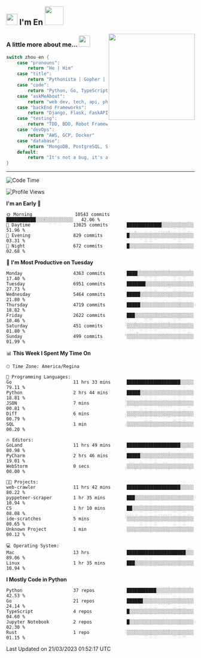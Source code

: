 <h2><img src="https://emojis.slackmojis.com/emojis/images/1531849430/4246/blob-sunglasses.gif?1531849430" width="30"/> I'm En <img src="https://media.giphy.com/media/12oufCB0MyZ1Go/giphy.gif" width="50"></h2>
<img align='right' src="https://media.giphy.com/media/M9gbBd9nbDrOTu1Mqx/giphy.gif" width="230">


### A little more about me... <img src="https://media.giphy.com/media/WUlplcMpOCEmTGBtBW/giphy.gif" width="30">  
<!--
```javascript
const zhou-en = {
    pronouns: "He" | "Him",
    title: "Pythonista" | "Gopher" | "Rustacean",
    code: ["Python", "Go", "Rust", "TypeScript"],
    askMeAbout: ["web dev", "tech", "app dev", "photography"],
    technologies: {
        backEnd: {
            python: ["Django", "Flask", "FaskAPI"],
            go: []
        },
        scraping: ["selenium", "scrapy", "spider"],
        testing: ["Robot Framework"],
        devOps: ["AWS", "Docker", "GCP", "Nginx"],
        databases: ["mongo", "postgresql", "sqlite"],
        misc: ["Firebase", "Heroku"]
    },
    architecture: ["Event Driven Architecture", "Microservices"],
    currentFocus: ["Temporal", "Rust"],
    funFact: "It's not a bug, it's a feature!"
};
```
  -->

```go
switch zhou-en {
    case "pronouns":
        return "He | Him"
    case "title":
        return "Pythonista | Gopher | Rustacean"
    case "code":
        return "Python, Go, TypeScript, Rust"
    case "askMeAbout":
        return "web dev, tech, api, photography, basketball"
    case "backEnd Frameworks":
        return "Django, Flask, FaskAPI, Temporal"
    case "testing":
        return "TDD, BDD, Robot Framework, pytest"
    case "devOps":
        return "AWS, GCP, Docker"
    case "database":
        return "MongoDB, PostgreSQL, Sqlit"
    default:
        return "It's not a bug, it's a feature!"
}
```




---
<!--START_SECTION:waka-->
![Code Time](http://img.shields.io/badge/Code%20Time-543%20hrs%2033%20mins-blue)

![Profile Views](http://img.shields.io/badge/Profile%20Views-0-blue)

**I'm an Early 🐤** 

```text
🌞 Morning                10543 commits       ███████████░░░░░░░░░░░░░░   42.06 % 
🌆 Daytime                13025 commits       █████████████░░░░░░░░░░░░   51.96 % 
🌃 Evening                829 commits         █░░░░░░░░░░░░░░░░░░░░░░░░   03.31 % 
🌙 Night                  672 commits         █░░░░░░░░░░░░░░░░░░░░░░░░   02.68 % 
```
📅 **I'm Most Productive on Tuesday** 

```text
Monday                   4363 commits        ████░░░░░░░░░░░░░░░░░░░░░   17.40 % 
Tuesday                  6951 commits        ███████░░░░░░░░░░░░░░░░░░   27.73 % 
Wednesday                5464 commits        █████░░░░░░░░░░░░░░░░░░░░   21.80 % 
Thursday                 4719 commits        █████░░░░░░░░░░░░░░░░░░░░   18.82 % 
Friday                   2622 commits        ███░░░░░░░░░░░░░░░░░░░░░░   10.46 % 
Saturday                 451 commits         ░░░░░░░░░░░░░░░░░░░░░░░░░   01.80 % 
Sunday                   499 commits         ░░░░░░░░░░░░░░░░░░░░░░░░░   01.99 % 
```


📊 **This Week I Spent My Time On** 

```text
🕑︎ Time Zone: America/Regina

💬 Programming Languages: 
Go                       11 hrs 33 mins      ████████████████████░░░░░   79.11 % 
Python                   2 hrs 44 mins       █████░░░░░░░░░░░░░░░░░░░░   18.81 % 
JSON                     7 mins              ░░░░░░░░░░░░░░░░░░░░░░░░░   00.81 % 
Diff                     6 mins              ░░░░░░░░░░░░░░░░░░░░░░░░░   00.79 % 
SQL                      1 min               ░░░░░░░░░░░░░░░░░░░░░░░░░   00.20 % 

🔥 Editors: 
GoLand                   11 hrs 49 mins      ████████████████████░░░░░   80.98 % 
PyCharm                  2 hrs 46 mins       █████░░░░░░░░░░░░░░░░░░░░   19.01 % 
WebStorm                 0 secs              ░░░░░░░░░░░░░░░░░░░░░░░░░   00.00 % 

🐱‍💻 Projects: 
web-crawler              11 hrs 42 mins      ████████████████████░░░░░   80.22 % 
pyppeteer-scraper        1 hr 35 mins        ███░░░░░░░░░░░░░░░░░░░░░░   10.94 % 
CS                       1 hr 10 mins        ██░░░░░░░░░░░░░░░░░░░░░░░   08.08 % 
ide-scratches            5 mins              ░░░░░░░░░░░░░░░░░░░░░░░░░   00.65 % 
Unknown Project          1 min               ░░░░░░░░░░░░░░░░░░░░░░░░░   00.12 % 

💻 Operating System: 
Mac                      13 hrs              ██████████████████████░░░   89.06 % 
Linux                    1 hr 35 mins        ███░░░░░░░░░░░░░░░░░░░░░░   10.94 % 
```

**I Mostly Code in Python** 

```text
Python                   37 repos            ███████████░░░░░░░░░░░░░░   42.53 % 
Go                       21 repos            ██████░░░░░░░░░░░░░░░░░░░   24.14 % 
TypeScript               4 repos             █░░░░░░░░░░░░░░░░░░░░░░░░   04.60 % 
Jupyter Notebook         2 repos             █░░░░░░░░░░░░░░░░░░░░░░░░   02.30 % 
Rust                     1 repo              ░░░░░░░░░░░░░░░░░░░░░░░░░   01.15 % 
```




 Last Updated on 21/03/2023 01:52:17 UTC
<!--END_SECTION:waka-->
